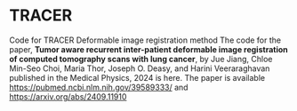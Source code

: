 # TRACER
Code for TRACER Deformable image registration method
The code for the paper, **Tumor aware recurrent inter-patient deformable image registration of computed tomography scans with lung cancer**, by Jue Jiang, Chloe Min-Seo Choi, Maria Thor, Joseph O. Deasy, and Harini Veeraraghavan published in the Medical Physics, 2024 is here. 
The paper is available https://pubmed.ncbi.nlm.nih.gov/39589333/ and https://arxiv.org/abs/2409.11910
